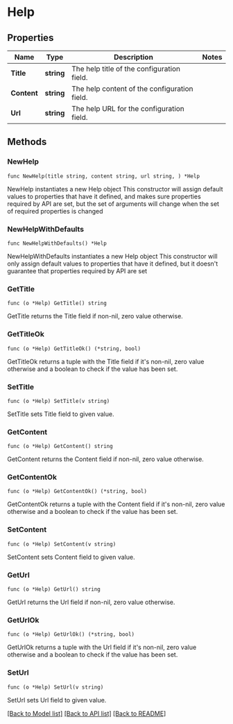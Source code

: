 # Help

## Properties

Name | Type | Description | Notes
------------ | ------------- | ------------- | -------------
**Title** | **string** | The help title of the configuration field. | 
**Content** | **string** | The help content of the configuration field. | 
**Url** | **string** | The help URL for the configuration field. | 

## Methods

### NewHelp

`func NewHelp(title string, content string, url string, ) *Help`

NewHelp instantiates a new Help object
This constructor will assign default values to properties that have it defined,
and makes sure properties required by API are set, but the set of arguments
will change when the set of required properties is changed

### NewHelpWithDefaults

`func NewHelpWithDefaults() *Help`

NewHelpWithDefaults instantiates a new Help object
This constructor will only assign default values to properties that have it defined,
but it doesn't guarantee that properties required by API are set

### GetTitle

`func (o *Help) GetTitle() string`

GetTitle returns the Title field if non-nil, zero value otherwise.

### GetTitleOk

`func (o *Help) GetTitleOk() (*string, bool)`

GetTitleOk returns a tuple with the Title field if it's non-nil, zero value otherwise
and a boolean to check if the value has been set.

### SetTitle

`func (o *Help) SetTitle(v string)`

SetTitle sets Title field to given value.


### GetContent

`func (o *Help) GetContent() string`

GetContent returns the Content field if non-nil, zero value otherwise.

### GetContentOk

`func (o *Help) GetContentOk() (*string, bool)`

GetContentOk returns a tuple with the Content field if it's non-nil, zero value otherwise
and a boolean to check if the value has been set.

### SetContent

`func (o *Help) SetContent(v string)`

SetContent sets Content field to given value.


### GetUrl

`func (o *Help) GetUrl() string`

GetUrl returns the Url field if non-nil, zero value otherwise.

### GetUrlOk

`func (o *Help) GetUrlOk() (*string, bool)`

GetUrlOk returns a tuple with the Url field if it's non-nil, zero value otherwise
and a boolean to check if the value has been set.

### SetUrl

`func (o *Help) SetUrl(v string)`

SetUrl sets Url field to given value.



[[Back to Model list]](../README.md#documentation-for-models) [[Back to API list]](../README.md#documentation-for-api-endpoints) [[Back to README]](../README.md)



